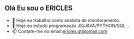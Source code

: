 ## Olá Eu sou o ERICLES


- 🔭 Hoje eu trabalho como analista de monitoramento.
- 🌱 Hoje eu estudo programação JS/JAVA/PYTHON/SQL ..
- 📫 Contate-me no email:ericles.gt@gmail.com
